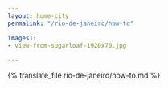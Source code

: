 ```yaml
---
layout: home-city
permalink: "/rio-de-janeiro/how-to"

images1:
- view-from-sugarloaf-1920x70.jpg

---
```


{% translate_file rio-de-janeiro/how-to.md %}